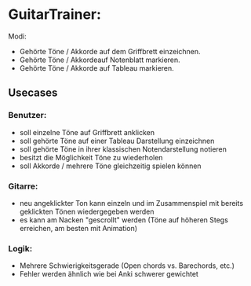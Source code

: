 # GuitarTrainer: 
Modi: 
- Gehörte Töne / Akkorde auf dem Griffbrett einzeichnen. 
- Gehörte Töne / Akkordeauf Notenblatt markieren. 
- Gehörte Töne / Akkorde auf Tableau markieren. 

## Usecases
### Benutzer:
- soll einzelne Töne auf Griffbrett anklicken
- soll gehörte Töne auf einer Tableau Darstellung einzeichnen
- soll gehörte Töne in ihrer klassischen Notendarstellung notieren
- besitzt die Möglichkeit Töne zu wiederholen
- soll Akkorde / mehrere Töne gleichzeitig spielen können
### Gitarre: 
- neu angeklickter Ton kann einzeln und im Zusammenspiel mit bereits geklickten Tönen wiedergegeben werden
- es kann am Nacken "gescrollt" werden (Töne auf höheren Stegs erreichen, am besten mit Animation)
### Logik: 
- Mehrere Schwierigkeitsgerade (Open chords vs. Barechords, etc.)
- Fehler werden ähnlich wie bei Anki schwerer gewichtet
